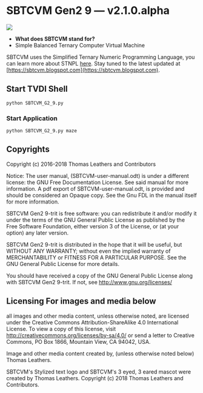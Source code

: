 # SBTCVM Gen2 9 — v2.1.0.alpha

<img src='https://4.bp.blogspot.com/-VOftcXOLnpc/W52LYvA65AI/AAAAAAAACgU/-XHn-so7SZ87uVlIFFaKUXNtf8-ZdgqYACK4BGAYYCw/s1600/banex2.png' />
     
- **What does SBTCVM stand for?**
- Simple Balanced Ternary Computer Virtual Machine

SBTCVM uses the Simplified Ternary Numeric Programming Language, you can learn more about STNPL [here](https://github.com/SBTCVM/SBTCVM-Gen2-9/blob/master/textdocs/SSTNPL/command_overview.txt). Stay tuned to the latest updated at [https://sbtcvm.blogspot.com](https://sbtcvm.blogspot.com).

## Start TVDI Shell

```
python SBTCVM_G2_9.py
```

### Start Application

```
python SBTCVM_G2_9.py maze
```


## Copyrights

Copyright (c) 2016-2018 Thomas Leathers and Contributors 

Notice: The user manual, (SBTCVM-user-manual.odt) is under a different license:
the GNU Free Documentation License. See said manual for more information.
A pdf export of SBTCVM-user-manual.odt, is provided and should be considered
an Opaque copy. See the Gnu FDL in the manual itself for more information.

  SBTCVM Gen2 9-trit is free software: you can redistribute it and/or modify
  it under the terms of the GNU General Public License as published by
  the Free Software Foundation, either version 3 of the License, or
  (at your option) any later version.
  
  SBTCVM Gen2 9-trit is distributed in the hope that it will be useful,
  but WITHOUT ANY WARRANTY; without even the implied warranty of
  MERCHANTABILITY or FITNESS FOR A PARTICULAR PURPOSE. See the
  GNU General Public License for more details.
 
  You should have received a copy of the GNU General Public License
  along with SBTCVM Gen2 9-trit. If not, see <http://www.gnu.org/licenses/>

## Licensing For images and media below

all images and other media content, unless otherwise noted,
are licensed under the Creative Commons Attribution-ShareAlike 4.0
International License. To view a copy of this license, visit
http://creativecommons.org/licenses/by-sa/4.0/ or send a letter to
Creative Commons, PO Box 1866, Mountain View, CA 94042, USA.

Image and other media content created by, (unless otherwise noted below) Thomas Leathers.

SBTCVM's Stylized text logo and SBTCVM's 3 eyed, 3 eared mascot were created by Thomas Leathers.
Copyright (c) 2018 Thomas Leathers and Contributors.
